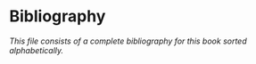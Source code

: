 # Bibliography

*This file consists of a complete bibliography for this book sorted alphabetically.*

```{bibliography}
```
